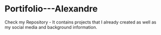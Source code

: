 # Portifolio---Alexandre
Check my Repository - It contains projects that I already created as well as my social media and background information.
